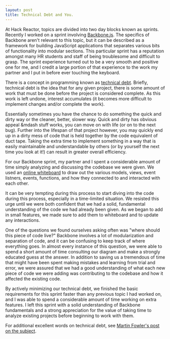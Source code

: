 ```yaml
---
layout: post
title: Technical Debt and You.
---
```


At Hack Reactor, topics are divided into two day blocks known as sprints. Recently I worked on a sprint involving [Backbone.js](http://www.backbonejs.org). The specifics of Backbone aren't relevant to this topic, but it can be described as a framework for building JavaScript applications that separates various bits of functionality into modular sections. This particular sprint has a reputation amongst many HR students and staff of being troublesome and difficult to grasp. The sprint experience turned out to be a very smooth and positive one for me, and I credit a large portion of that experience to the work my partner and I put in before ever touching the keyboard.

There is a concept in programming known as [technical debt](https://en.wikipedia.org/wiki/Technical_debt). Briefly, technical debt is the idea that for any given project, there is some amount of work that must be done before the project is considered complete. As this work is left undone, interest accumulates (it becomes more difficult to implement changes and/or complete the work).

Essentially sometimes you have the chance to do something the quick and dirty way or the cleaner, better, slower way. Quick and dirty has obvious appeal &mdash stuff works, you can move on with life (or on to the next bug). Further into the lifespan of that project however, you may quickly end up in a dirty mess of code that is held together by the code equivalent of duct tape. Taking the extra time to implement something in a way that is easily maintainable and understandable by others (or by yourself the next time you look at it!) can result in greater overall efficiency.

For our Backbone sprint, my partner and I spent a considerable amount of time simply analyzing and discussing the codebase we were given. We used an [online whiteboard](http://www.awwapp.com) to draw out the various models, views, event listners, events, functions, and how they connected to and interacted with each other.

It can be very tempting during this process to start diving into the code during this process, especially in a time-limited situation. We resisted this urge until we were both confident that we had a solid, fundamental understanding of the code we had already been given. As we began to add in small features, we made sure to add them to whiteboard and to update any interactions.

One of the questions we found ourselves asking often was "where should this piece of code live?" Backbone involves a lot of modularization and separation of code, and it can be confusing to keep track of where everything goes. In almost every instance of this question, we were able to spend a short amount of time consulting our diagram and make a strongly educated guess at the answer. In addition to saving us a tremendous of time that might have been spent making mistakes and learning from trial and error, we were assured that we had a good understanding of what each new piece of code we were adding was contributing to the codebase and how it affected the existing code.

By actively minimizing our technical debt, we finished the basic requirements for this sprint faster than any previous topic I had worked on, and I was able to spend a considerable amount of time working on extra features. I left this sprint with a solid understanding of Backbone fundamentals and a strong appreciation for the value of taking time to analyze existing projects before beginning to work with them.

For additional excellent words on technical debt, see [Martin Fowler's post on the subject](http://martinfowler.com/bliki/TechnicalDebt.html).
